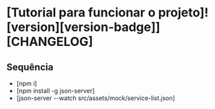# [Tutorial para funcionar o projeto]![version][version-badge]][CHANGELOG]

## Sequência

- [npm i]
- [npm install -g json-server]
- [json-server --watch src/assets/mock/service-list.json]
